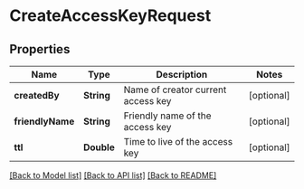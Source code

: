 # CreateAccessKeyRequest

## Properties
Name | Type | Description | Notes
------------ | ------------- | ------------- | -------------
**createdBy** | **String** | Name of creator current access key | [optional] 
**friendlyName** | **String** | Friendly name of the access key | [optional] 
**ttl** | **Double** | Time to live of the access key | [optional] 

[[Back to Model list]](../README.md#documentation-for-models) [[Back to API list]](../README.md#documentation-for-api-endpoints) [[Back to README]](../README.md)


